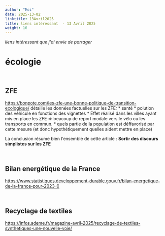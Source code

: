 ```yaml
---
author: "Moi"
date: 2025-13-02
linktitle: 13Avril2025
title: liens intéressant  - 13 Avril 2025
weight: 10
---
```


*liens intéressant que j'ai envie de partager*
<br>


# écologie 
<br>

## ZFE
https://bonpote.com/les-zfe-une-bonne-politique-de-transition-ecologique/
détaille les données factuelles sur les ZFE: 
	* santé 
	* polution des véhicule en fonctions des vignettes
	* Effet réalisé dans les villes ayant mis en place les ZFE => beacoup de report modale vers le vélo ou les transports en commun. 
	* quels partie de la population est déffavorisé par cette mesure (et donc hypothétiquement quelles aident mettre en place)

La conclusion résume bien l'ensemble de cette article : **Sortir des discours simplistes sur les ZFE**

<br>

## Bilan energétique de la France
https://www.statistiques.developpement-durable.gouv.fr/bilan-energetique-de-la-france-pour-2023-0

<br>

## Recyclage de textiles
https://infos.ademe.fr/magazine-avril-2025/recyclage-de-textiles-synthetiques-une-nouvelle-voie/